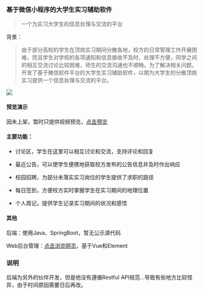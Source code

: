 ### 基于微信小程序的大学生实习辅助软件

> 一个为实习大学生的信息处理与交流的平台

背景：

> 由于部分高校的学生在顶岗实习期间分散各地，校方的日常管理工作开展困难，而且学生对学校的各项通知和信息接收不及时、处理不方便，同学之间的相互交流讨论比较困难，师生的交流沟通也不顺畅。为了解决相关问题，开发了基于微信软件平台的大学生实习辅助软件，以期为大学生的分散顶岗实习提供一个信息处理与交流的平台。


![](https://recomi.site/files/images/20200519_135321.jpg)


#### 预览演示

因未上架，暂时只提供视频预览，[点击预览](https://recomi.site/files/videos/Screenrecorder-2020-05-14-18-34-59-228-720p.mp4)

#### 主要功能：

- 讨论区，学生在这里可以相互讨论和交流，支持评论和回复

- 最近公告，可以使学生便携地获取校方发布的公告信息并及时作出响应

- 校园招聘，为部分未落实实习岗位的学生提供了求职的路径

- 每日签到，方便校方实时掌握学生在实习期间的地理位置

- 个人周记，提供学生记录实习期间的状况和感悟

#### 其他

后端：使用Java、SpringBoot，暂无公示源代码

Web后台管理：[点击浏览网页](https://recomi.site/files/works/Internship-assistant-backstage/#/login)，基于Vue和Element

### 说明

后端为另外的伙伴开发，但是他没有遵循Restful API规范...导致有些地方比较怪异，由于时间原因需要日后再改。
